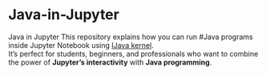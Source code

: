 # Java-in-Jupyter
 Java in Jupyter  This repository explains how you can run 
 #Java programs inside Jupyter Notebook using [IJava kernel](https://github.com/SpencerPark/IJava).   
 It’s perfect for students, beginners, and professionals who want to combine the power of **Jupyter’s interactivity** with **Java programming**.
